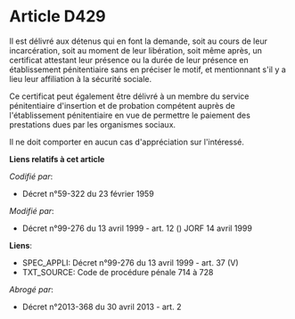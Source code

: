 # Article D429

Il est délivré aux détenus qui en font la demande, soit au cours de leur incarcération, soit au moment de leur libération,
soit même après, un certificat attestant leur présence ou la durée de leur présence en établissement pénitentiaire sans en
préciser le motif, et mentionnant s'il y a lieu leur affiliation à la sécurité sociale.

Ce certificat peut également être délivré à un membre du service pénitentiaire d'insertion et de probation compétent auprès
de l'établissement pénitentiaire en vue de permettre le paiement des prestations dues par les organismes sociaux.

Il ne doit comporter en aucun cas d'appréciation sur l'intéressé.

**Liens relatifs à cet article**

_Codifié par_:

  - Décret n°59-322 du 23 février 1959

_Modifié par_:

  - Décret n°99-276 du 13 avril 1999 - art. 12 () JORF 14 avril 1999

**Liens**:

  - SPEC_APPLI: Décret n°99-276 du 13 avril 1999 - art. 37 (V)
  - TXT_SOURCE: Code de procédure pénale 714 à 728

_Abrogé par_:

  - Décret n°2013-368 du 30 avril 2013 - art. 2
